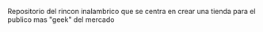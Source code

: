 Repositorio del rincon inalambrico que se centra en crear una tienda para el publico mas "geek" del mercado
